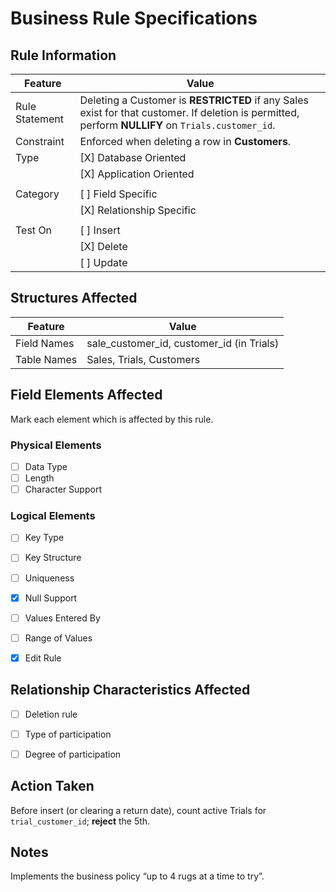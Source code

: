 # Business Rule Specifications

## Rule Information

| Feature           | Value                     |
|-------------------|---------------------------|
| Rule Statement    | Deleting a Customer is **RESTRICTED** if any Sales exist for that customer. If deletion is permitted, perform **NULLIFY** on `Trials.customer_id`.                |
| Constraint        | Enforced when deleting a row in **Customers**.                         |
| Type              | [X] Database Oriented     |
|                   | [X] Application Oriented  |
|                   |                           |
| Category          | [ ] Field Specific        |
|                   | [X] Relationship Specific |
|                   |                           |
| Test On           | [ ] Insert                |
|                   | [X] Delete                |
|                   | [ ] Update                |


## Structures Affected

| Feature           | Value                     |
|-------------------|---------------------------|
| Field Names       | sale_customer_id, customer_id (in Trials)                          |
| Table Names       | Sales, Trials, Customers                       |


## Field Elements Affected
Mark each element which is affected by this rule.

### Physical Elements
- [ ] Data Type
- [ ] Length
- [ ] Character Support

### Logical Elements
- [ ] Key Type
- [ ] Key Structure
- [ ] Uniqueness
- [X] Null Support
- [ ] Values Entered By
- [ ] Range of Values
- [X] Edit Rule


## Relationship Characteristics Affected
- [ ] Deletion rule
- [ ] Type of participation
- [ ] Degree of participation

    
## Action Taken
Before insert (or clearing a return date), count active Trials for `trial_customer_id`; **reject** the 5th.


## Notes
Implements the business policy “up to 4 rugs at a time to try”.


